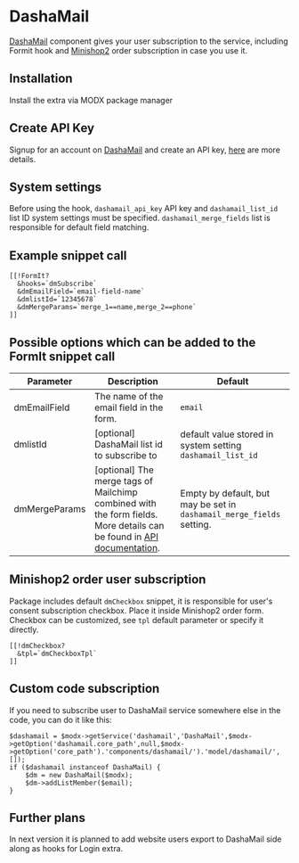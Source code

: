 # DashaMail

[DashaMail](https://dashamail.ru) component gives your user subscription to the service, including Formit hook and [Minishop2](https://en.modstore.pro/packages/ecommerce/minishop2) order subscription in case you use it.

## Installation
Install the extra via MODX package manager

## Create API Key
Signup for an account on [DashaMail](https://dashamail.ru) and create an API key, [here](https://dashamail.ru/api/?_gl=1*rf286y*_ga*MTY0NjI0Mzg4NC4xNzM2OTI3MzA0*_ga_HWEQYTTCPL*MTczODQ0MDgwOS4xMC4xLjE3Mzg0NDA5MjAuMjAuMC4w) are more details.

## System settings
Before using the hook, `dashamail_api_key` API key and `dashamail_list_id` list ID system settings must be specified. `dashamail_merge_fields` list is responsible for default field matching.

## Example snippet call

```
[[!FormIt?
  &hooks=`dmSubscribe`
  &dmEmailField=`email-field-name`
  &dmlistId=`12345678`
  &dmMergeParams=`merge_1==name,merge_2==phone`
]]
```

## Possible options which can be added to the FormIt snippet call

| Parameter                  | Description                                                                  | Default |
|----------------------------|------------------------------------------------------------------------------|---------|
| dmEmailField | The name of the email field in the form. | `email`
| dmlistId | [optional] DashaMail list id to subscribe to | default value stored in system setting `dashamail_list_id`
| dmMergeParams | [optional] The merge tags of Mailchimp combined with the form fields. More details can be found in [API documentation](https://dashamail.ru/api_details/?method=lists.add_member). | Empty by default, but may be set in `dashamail_merge_fields` setting.|

## Minishop2 order user subscription

Package includes default `dmCheckbox` snippet, it is responsible for user's consent subscription checkbox. Place it inside Minishop2 order form. Checkbox can be customized, see `tpl` default parameter or specify it directly.

```
[[!dmCheckbox?
  &tpl=`dmCheckboxTpl`
]]
```

## Custom code subscription

If you need to subscribe user to DashaMail service somewhere else in the code, you can do it like this:

```
$dashamail = $modx->getService('dashamail','DashaMail',$modx->getOption('dashamail.core_path',null,$modx->getOption('core_path').'components/dashamail/').'model/dashamail/',[]);
if ($dashamail instanceof DashaMail) {
	$dm = new DashaMail($modx);
	$dm->addListMember($email);
}
```

## Further plans

In next version it is planned to add website users export to DashaMail side along as hooks for Login extra.

